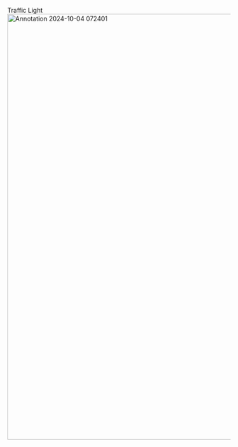 Traffic Light 
<img width="960" alt="Annotation 2024-10-04 072401" src="https://github.com/user-attachments/assets/a566be91-8254-44cf-b5db-e5271c9bc65b">

